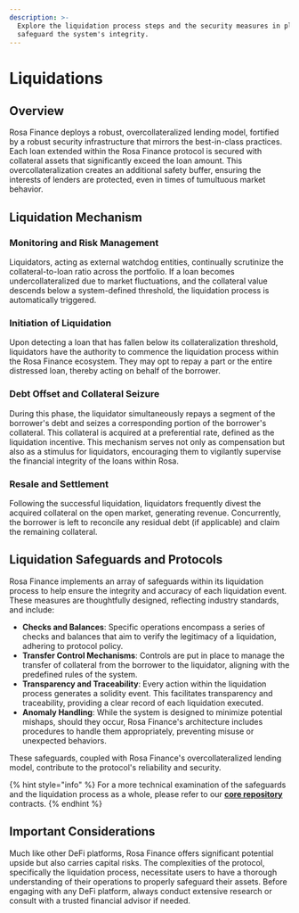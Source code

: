 ```yaml
---
description: >-
  Explore the liquidation process steps and the security measures in place to
  safeguard the system's integrity.
---
```


# Liquidations

## Overview

Rosa Finance deploys a robust, overcollateralized lending model, fortified by a robust security infrastructure that mirrors the best-in-class practices. Each loan extended within the Rosa Finance protocol is secured with collateral assets that significantly exceed the loan amount. This overcollateralization creates an additional safety buffer, ensuring the interests of lenders are protected, even in times of tumultuous market behavior.

## **Liquidation Mechanism**

### **Monitoring and Risk Management**

Liquidators, acting as external watchdog entities, continually scrutinize the collateral-to-loan ratio across the portfolio. If a loan becomes undercollateralized due to market fluctuations, and the collateral value descends below a system-defined threshold, the liquidation process is automatically triggered.

### **Initiation of Liquidation**

Upon detecting a loan that has fallen below its collateralization threshold, liquidators have the authority to commence the liquidation process within the Rosa Finance ecosystem. They may opt to repay a part or the entire distressed loan, thereby acting on behalf of the borrower.

### **Debt Offset and Collateral Seizure**

During this phase, the liquidator simultaneously repays a segment of the borrower's debt and seizes a corresponding portion of the borrower's collateral. This collateral is acquired at a preferential rate, defined as the liquidation incentive. This mechanism serves not only as compensation but also as a stimulus for liquidators, encouraging them to vigilantly supervise the financial integrity of the loans within Rosa.

### **Resale and Settlement**

Following the successful liquidation, liquidators frequently divest the acquired collateral on the open market, generating revenue. Concurrently, the borrower is left to reconcile any residual debt (if applicable) and claim the remaining collateral.

## **Liquidation Safeguards and Protocols**

Rosa Finance implements an array of safeguards within its liquidation process to help ensure the integrity and accuracy of each liquidation event. These measures are thoughtfully designed, reflecting industry standards, and include:

* **Checks and Balances**: Specific operations encompass a series of checks and balances that aim to verify the legitimacy of a liquidation, adhering to protocol policy.
* **Transfer Control Mechanisms**: Controls are put in place to manage the transfer of collateral from the borrower to the liquidator, aligning with the predefined rules of the system.
* **Transparency and Traceability**: Every action within the liquidation process generates a solidity event. This facilitates transparency and traceability, providing a clear record of each liquidation executed.
* **Anomaly Handling**: While the system is designed to minimize potential mishaps, should they occur, Rosa Finance's architecture includes procedures to handle them appropriately, preventing misuse or unexpected behaviors.

These safeguards, coupled with Rosa Finance's overcollateralized lending model, contribute to the protocol's reliability and security.

{% hint style="info" %}
For a more technical examination of the safeguards and the liquidation process as a whole, please refer to our [**core repository**](../technical-overview/developer-links.md#core-repository) contracts.
{% endhint %}

## **Important Considerations**

Much like other DeFi platforms, Rosa Finance offers significant potential upside but also carries capital risks. The complexities of the protocol, specifically the liquidation process, necessitate users to have a thorough understanding of their operations to properly safeguard their assets. Before engaging with any DeFi platform, always conduct extensive research or consult with a trusted financial advisor if needed.
